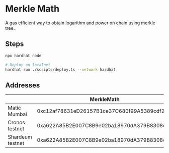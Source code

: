 # Merkle Math

A gas efficient way to obtain logarithm and power on chain using merkle tree.

## Steps

```sh
npx hardhat node

# Deploy on localnet
hardhat run ./scripts/deploy.ts --network hardhat
```

## Addresses

|                  | MerkleMath                                 | Calculator                                 |
|------------------|--------------------------------------------|--------------------------------------------|
| Matic Mumbai     | 0xc12af78631eD26157B1ce37C680f99A5389cdf21 | 0x369b45A61F8B569300e6137F61cB42Dfb21Ab6Ba |
| Cronos testnet   | 0xa622A85B2E007C8B9e02ba18970dA379B8308c93 | 0xbF3892B7A68e939bF1ca0DB5f91d5Cc73AaF779A |
| Shardeum testnet | 0xa622A85B2E007C8B9e02ba18970dA379B8308c93 | 0x842F183E400560bDB47Cf6e5c972CDE1bfe3aDd1 |
